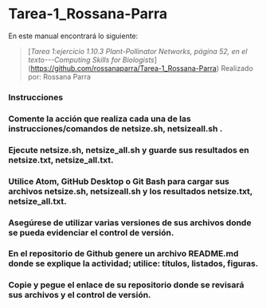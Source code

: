 # Tarea-1_Rossana-Parra

En este manual encontrará lo siguiente: 

> [*Tarea 1:ejercicio 1.10.3 Plant-Pollinator Networks, página 52, en el texto---Computing Skills for Biologists*] (https://github.com/rossanaparra/Tarea-1_Rossana-Parra)  Realizado por: Rossana Parra

###  Instrucciones 
###  Comente la acción que realiza cada una de las instrucciones/comandos de netsize.sh, netsizeall.sh .   

### Ejecute netsize.sh, netsize_all.sh y guarde sus resultados en netsize.txt, netsize_all.txt. 

### Utilice Atom, GitHub Desktop o Git Bash para cargar sus archivos netsize.sh, netsizeall.sh y los resultados netsize.txt, netsize_all.txt.    

### Asegúrese de utilizar varias versiones de sus archivos donde se pueda evidenciar el control de versión. 

### En el repositorio de Github genere un archivo README.md donde se explique la actividad; utilice: títulos, listados, figuras.  

### Copie y pegue el enlace de su repositorio donde se revisará sus archivos y el control de versión. 

 
